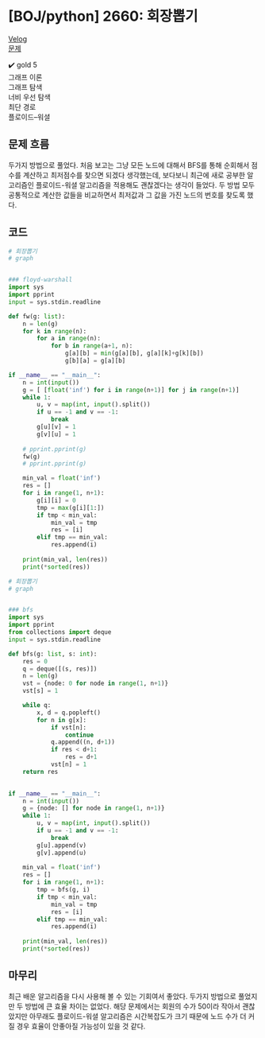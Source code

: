 # [BOJ/python] 2660: 회장뽑기

[Velog](https://velog.io/@semoon/BOJpython-2660-%ED%9A%8C%EC%9E%A5%EB%BD%91%EA%B8%B0)<br>
[문제](https://www.acmicpc.net/problem/2660)

✔️ gold 5<br>
그래프 이론<br>
그래프 탐색<br>
너비 우선 탐색<br>
최단 경로<br>
플로이드–워셜

## 문제 흐름
두가지 방법으로 풀었다.
처음 보고는 그냥 모든 노드에 대해서 BFS를 통해 순회해서 점수를 계산하고 최저점수를 찾으면 되겠다 생각했는데,
보다보니 최근에 새로 공부한 알고리즘인 플로이드-워셜 알고리즘을 적용해도 괜찮겠다는 생각이 들었다.
두 방법 모두 공통적으로 계산한 값들을 비교하면서 최저값과 그 값을 가진 노드의 번호를 찾도록 했다.

## 코드
```python
# 회장뽑기 
# graph


### floyd-warshall
import sys
import pprint
input = sys.stdin.readline

def fw(g: list):
    n = len(g)
    for k in range(n):
        for a in range(n):
            for b in range(a+1, n):
                g[a][b] = min(g[a][b], g[a][k]+g[k][b])
                g[b][a] = g[a][b]

if __name__ == "__main__":
    n = int(input())
    g = [ [float('inf') for i in range(n+1)] for j in range(n+1)]
    while 1:
        u, v = map(int, input().split())
        if u == -1 and v == -1:
            break
        g[u][v] = 1
        g[v][u] = 1
    
    # pprint.pprint(g)
    fw(g)
    # pprint.pprint(g)

    min_val = float('inf')
    res = []
    for i in range(1, n+1):
        g[i][i] = 0
        tmp = max(g[i][1:])
        if tmp < min_val:
            min_val = tmp
            res = [i]
        elif tmp == min_val:
            res.append(i)
    
    print(min_val, len(res))
    print(*sorted(res))
```
```python
# 회장뽑기 
# graph


### bfs
import sys
import pprint
from collections import deque
input = sys.stdin.readline

def bfs(g: list, s: int):
    res = 0
    q = deque([(s, res)])
    n = len(g)
    vst = {node: 0 for node in range(1, n+1)}
    vst[s] = 1

    while q:
        x, d = q.popleft()
        for n in g[x]:
            if vst[n]:
                continue
            q.append((n, d+1))
            if res < d+1:
                res = d+1
            vst[n] = 1
    return res
    

if __name__ == "__main__":
    n = int(input())
    g = {node: [] for node in range(1, n+1)}
    while 1:
        u, v = map(int, input().split())
        if u == -1 and v == -1:
            break
        g[u].append(v)
        g[v].append(u)
    
    min_val = float('inf')
    res = []
    for i in range(1, n+1):
        tmp = bfs(g, i)
        if tmp < min_val:
            min_val = tmp
            res = [i]
        elif tmp == min_val:
            res.append(i)
    
    print(min_val, len(res))
    print(*sorted(res))
```

## 마무리
최근 배운 알고리즘을 다시 사용해 볼 수 있는 기회여서 좋았다.
두가지 방법으로 풀었지만 두 방법에 큰 효율 차이는 없었다.
해당 문제에서는 회원의 수가 50이라 작아서 괜찮았지만 아무래도 플로이드-워셜 알고리즘은 시간복잡도가 크기 때문에 노드 수가 더 커질 경우 효율이 안좋아질 가능성이 있을 것 같다.
